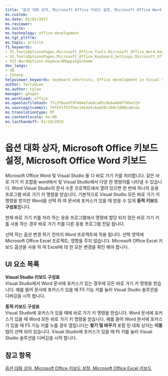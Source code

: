```yaml
---
title: "옵션 대화 상자, Microsoft Office 키보드 설정, Microsoft Office Word 키보드 | Microsoft Docs"
ms.custom: 
ms.date: 02/02/2017
ms.reviewer: 
ms.suite: 
ms.technology: office-development
ms.tgt_pltfrm: 
ms.topic: article
f1_keywords:
- VS.ToolsOptionsPages.Microsoft_Office_Tools.Microsoft_Office_Word.Keyboard
- VS.ToolsOptionsPages.Microsoft_Office_Keyboard_Settings.Microsoft_Office_Word_Keyboard
- VST.WordOptions.KeyboardMappingScheme
dev_langs:
- VB
- CSharp
helpviewer_keywords: keyboard shortcuts, Office development in Visual Studio
author: TerryGLee
ms.author: tglee
manager: ghogen
ms.workload: office
ms.openlocfilehash: 7fc2f6ea9f9f404efae6ca85c8e6a4b0f70be129
ms.sourcegitcommit: f9fbf1f55f9ac14e4e5c6ae58c30dc1800ca6cda
ms.translationtype: MT
ms.contentlocale: ko-KR
ms.lasthandoff: 01/10/2018
---
```

# <a name="microsoft-office-word-keyboard-microsoft-office-keyboard-settings-options-dialog-box"></a>옵션 대화 상자, Microsoft Office 키보드 설정, Microsoft Office Word 키보드
  Microsoft Office Word 및 Visual Studio 둘 다 바로 가기 키를 처리합니다. 같은 바로 가기 키 조합을 word에서 및 Visual Studio에서 다양 한 명령어를 나타낼 수 있습니다. Word Visual Studio의 문서 수준 프로젝트에서 열려 있으면 한 번에 하나의 응용 프로그램 바로 가기 키 명령을 받습니다. 기본적으로 Visual Studio 모든 바로 가기 키 명령을 받지만 Word을 선택 하 여 문서에 포커스가 있을 때 받을 수 있게 **동적 키보드 구성표**합니다.  
  
 현재 바로 가기 키를 처리 하는 응용 프로그램에서 명령에 할당 되지 않은 바로 가기 키를 사용 하는 경우 바로 가기 키를 다른 응용 프로그램 전달 됩니다.  
  
 선택 하는 옵션 변경 하기 전까지 Word 프로젝트에 적용 됩니다. 선택 영역에 Microsoft Office Excel 프로젝트; 영향을 주지 않습니다. Microsoft Office Excel 키보드 옵션을 사용 하 여 Excel에 대 한 모든 변경을 확인 해야 합니다.  
  
## <a name="uielement-list"></a>UI 요소 목록  
 **Visual Studio 키보드 구성표**  
 Visual Studio에서 Word 문서에 포커스가 있는 경우에 모든 바로 가기 키 명령을 받습니다. 예를 들어 문서에 포커스가 있을 때 F5 기능 키를 눌러 Visual Studio 솔루션을 디버깅을 시작 합니다.  
  
 **동적 키보드 구성표**  
 Visual Studio에 포커스가 있을 때에 바로 가기 키 명령을 받습니다. Word 문서에 포커스가 있을 때 Word 모든 바로 가기 키 명령을 받습니다. 예를 들어 Word 문서에 포커스가 있을 때 F5 기능 키를 누를 경우 열립니다는 **찾기 및 바꾸기** 포함 된 대화 상자는 **이동** 탭이 선택 되어 있습니다. Visual Studio에 포커스가 있을 때 f5 키를 눌러 Visual Studio 솔루션을 디버깅을 시작 합니다.  
  
## <a name="see-also"></a>참고 항목  
 [옵션 대화 상자, Microsoft Office 키보드 설정, Microsoft Office Excel 키보드](../vsto/microsoft-office-excel-keyboard-microsoft-office-keyboard-settings-options-dialog-box.md)  
  
  